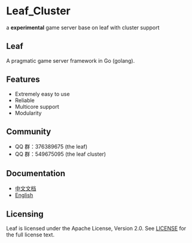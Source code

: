 Leaf_Cluster
===
a **experimental** game server base on leaf with cluster support

Leaf
-----
A pragmatic game server framework in Go (golang).

Features
---------

* Extremely easy to use
* Reliable
* Multicore support
* Modularity

Community
---------

* QQ 群：376389675 (the leaf)
* QQ 群：549675095 (the leaf cluster)

Documentation
---------

* [中文文档](https://github.com/zsai001/leaf_cluster/blob/master/TUTORIAL_ZH.md)
* [English](https://github.com/zsai001/leaf_cluster/blob/master/TUTORIAL_EN.md)

Licensing
---------

Leaf is licensed under the Apache License, Version 2.0. See [LICENSE](https://github.com/zsai001/leaf_cluster/blob/master/LICENSE) for the full license text.
